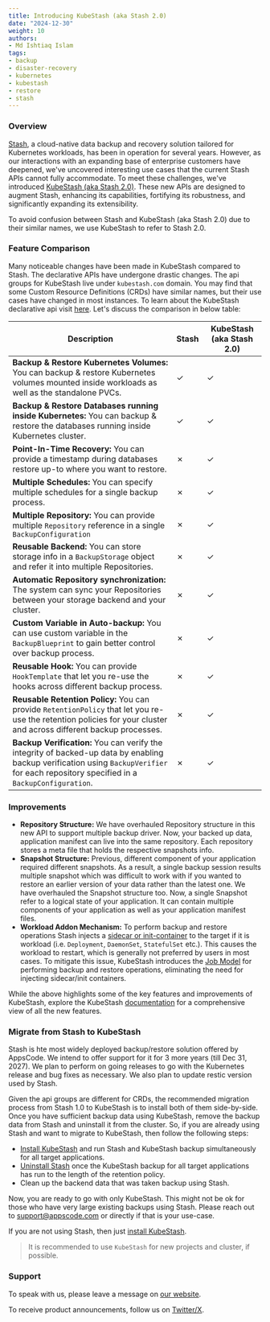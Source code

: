 ```yaml
---
title: Introducing KubeStash (aka Stash 2.0)
date: "2024-12-30"
weight: 10
authors:
- Md Ishtiaq Islam
tags:
- backup
- disaster-recovery
- kubernetes
- kubestash
- restore
- stash
---
```


### Overview

[Stash](https://stash.run/), a cloud-native data backup and recovery solution tailored for Kubernetes workloads, has been in operation for several years. However, as our interactions with an expanding base of 
enterprise customers have deepened, we've uncovered interesting use cases that the current Stash APIs cannot fully accommodate. To meet these challenges, we've introduced [KubeStash (aka Stash 2.0)](https://kubestash.com/). These 
new APIs are designed to augment Stash, enhancing its capabilities, fortifying its robustness, and significantly expanding its extensibility.

To avoid confusion between Stash and KubeStash (aka Stash 2.0) due to their similar names, we use KubeStash to refer to Stash 2.0.

### Feature Comparison

Many noticeable changes have been made in KubeStash compared to Stash. The declarative APIs have undergone drastic changes. The api groups for KubeStash live under `kubestash.com` domain. You may find that some Custom Resource Definitions (CRDs) have similar names, but their use cases have changed in most instances. To learn about the KubeStash declarative api visit [here](https://kubestash.com/docs/latest/concepts/#declarative-api). Let's discuss the comparison in below table:

| Description                                                                                                                                                                              | Stash    | KubeStash (aka Stash 2.0) |
|------------------------------------------------------------------------------------------------------------------------------------------------------------------------------------------|----------|---------------------------|
| **Backup & Restore Kubernetes Volumes:** You can backup & restore Kubernetes volumes mounted inside workloads as well as the standalone PVCs.                                            | &#10003; | &#10003;                  |
| **Backup & Restore Databases running inside Kubernetes:** You can backup & restore the databases running inside Kubernetes cluster.                                                      | &#10003; | &#10003;                  |
| **Point-In-Time Recovery:** You can provide a timestamp during databases restore up-to where you want to restore.                                                                        | &#10007; | &#10003;                  |
| **Multiple Schedules:** You can specify multiple schedules for a single backup process.                                                                                                  | &#10007; | &#10003;                  |
| **Multiple Repository:** You can provide multiple `Repository` reference in a single `BackupConfiguration`                                                                               | &#10007; | &#10003;                  |
| **Reusable Backend:** You can store storage info in a `BackupStorage` object and refer it into multiple Repositories.                                                                    | &#10007; | &#10003;                  |
| **Automatic Repository synchronization:** The system can sync your Repositories between your storage backend and your cluster.                                                           | &#10007; | &#10003;                  |
| **Custom Variable in Auto-backup:** You can use custom variable in the `BackupBlueprint` to gain better control over backup process.                                                     | &#10007; | &#10003;                  |
| **Reusable Hook:** You can provide `HookTemplate` that let you re-use the hooks across different backup process.                                                                         | &#10007; | &#10003;                  |
| **Reusable Retention Policy:** You can provide `RetentionPolicy` that let you re-use the retention policies for your cluster and across different backup processes.                      | &#10007; | &#10003;                  |
| **Backup Verification:** You can verify the integrity of backed-up data by enabling backup verification using `BackupVerifier` for each repository specified in a `BackupConfiguration`. | &#10007; | &#10003;                  |

### Improvements

- **Repository Structure:** We have overhauled Repository structure in this new API to support multiple backup driver. Now, your backed up data, application manifest can live into the same repository. Each repository stores a meta file that holds the respective snapshots info.
- **Snapshot Structure:** Previous, different component of your application required different snapshots. As a result, a single backup session results multiple snapshot which was difficult to work with if you wanted to restore an earlier version of your data rather than the latest one. We have overhauled the Snapshot structure too. Now, a single Snapshot refer to a logical state of your application. It can contain multiple components of your application as well as your application manifest files.
- **Workload Addon Mechanism:** To perform backup and restore operations Stash injects a [sidecar or init-container](https://stash.run/docs/v2024.4.8/guides/workloads/overview/) to the target if it is workload (i.e. `Deployment`, `DaemonSet`, `StatefulSet` etc.). This causes the workload to restart, which is generally not preferred by users in most cases. To mitigate this issue, KubeStash introduces the [Job Model](https://kubestash.com/docs/v2024.3.16/guides/workloads/overview/) for performing backup and restore operations, eliminating the need for injecting sidecar/init containers. 

While the above highlights some of the key features and improvements of KubeStash, explore the KubeStash [documentation](https://kubestash.com/docs/v2024.3.16/welcome/) for a comprehensive view of all the new features.

### Migrate from Stash to KubeStash

Stash is hte most widely deployed backup/restore solution offered by AppsCode. We intend to offer support for it for 3 more years (till Dec 31, 2027). We plan to perform on going releases to go with the Kubernetes release and bug fixes as necessary. We also plan to update restic version used by Stash.

Given the api groups are different for CRDs, the recommended migration process from Stash 1.0 to KubeStash is to install both of them side-by-side. Once you have sufficient backup data using KubeStash, remove the backup data from Stash and uninstall it from the cluster. So, if you are already using Stash and want to migrate to KubeStash, then follow the following steps:

- [Install KubeStash](https://kubestash.com/docs/latest/setup/install/kubestash/) and run Stash and KubeStash backup simultaneously for all target applications.
- [Uninstall Stash](https://stash.run/docs/latest/setup/uninstall/stash/) once the KubeStash backup for all target applications has run to the length of the retention policy.
- Clean up the backend data that was taken backup using Stash.

Now, you are ready to go with only KubeStash. This might not be ok for those who have very large existing backups using Stash. Please reach out to support@appscode.com or directly if that is your use-case.

If you are not using Stash, then just [install KubeStash](https://kubestash.com/docs/latest/setup/install/kubestash/).

> It is recommended to use `KubeStash` for new projects and cluster, if possible.

### Support

To speak with us, please leave a message on [our website](https://appscode.com/contact/).

To receive product announcements, follow us on [Twitter/X](https://twitter.com/KubeStash).
